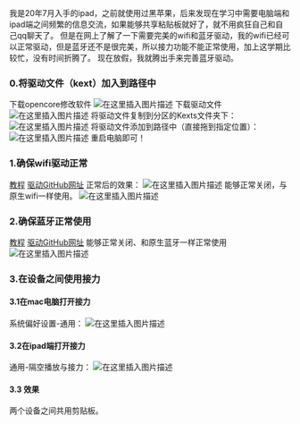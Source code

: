 我是20年7月入手的ipad，之前就使用过黑苹果，后来发现在学习中需要电脑端和ipad端之间频繁的信息交流，如果能够共享粘贴板就好了，就不用疯狂自己和自己qq聊天了。
但是在网上了解了一下需要完美的wifi和蓝牙驱动，我的wifi已经可以正常驱动，但是蓝牙还不是很完美，所以接力功能不能正常使用，加上这学期比较忙，没有时间折腾了。
现在放假，我就腾出手来完善蓝牙驱动。
### 0.将驱动文件（kext）加入到路径中
下载opencore修改软件
![在这里插入图片描述](https://img-blog.csdnimg.cn/20210715214331498.png)
下载驱动文件
![在这里插入图片描述](https://img-blog.csdnimg.cn/20210715214417226.png)
将驱动文件复制到分区的Kexts文件夹下：
![在这里插入图片描述](https://img-blog.csdnimg.cn/20210715214459842.png)
将驱动文件添加到路径中（直接拖到指定位置）：
![在这里插入图片描述](https://img-blog.csdnimg.cn/20210715214624222.png?x-oss-process=image/watermark,type_ZmFuZ3poZW5naGVpdGk,shadow_10,text_aHR0cHM6Ly9ibG9nLmNzZG4ubmV0L2pvZXlfcm8=,size_16,color_FFFFFF,t_70)
重启电脑即可！
### 1.确保wifi驱动正常
[教程](https://www.youtube.com/watch?v=kJAz92cqavA)
[驱动GitHub网址](https://github.com/OpenIntelWireless/itlwm)
正常后的效果：
![在这里插入图片描述](https://img-blog.csdnimg.cn/20210715213906909.png)
能够正常关闭，与原生wifi一样使用。
![在这里插入图片描述](https://img-blog.csdnimg.cn/20210715213948683.png)
### 2.确保蓝牙正常使用
[教程](https://www.bilibili.com/video/BV1LJ41157Gs?t=124)
[驱动GitHub网址](https://github.com/zxystd/IntelBluetoothFirmware/releases)
能够正常关闭、和原生蓝牙一样正常使用
![在这里插入图片描述](https://img-blog.csdnimg.cn/20210715214042973.png)
### 3.在设备之间使用接力
#### 3.1在mac电脑打开接力
系统偏好设置-通用：
![在这里插入图片描述](https://img-blog.csdnimg.cn/20210715214743369.png)
#### 3.2在ipad端打开接力
通用-隔空播放与接力：
![在这里插入图片描述](https://img-blog.csdnimg.cn/20210715215000773.png?x-oss-process=image/watermark,type_ZmFuZ3poZW5naGVpdGk,shadow_10,text_aHR0cHM6Ly9ibG9nLmNzZG4ubmV0L2pvZXlfcm8=,size_16,color_FFFFFF,t_70)
#### 3.3 效果
两个设备之间共用剪贴板。